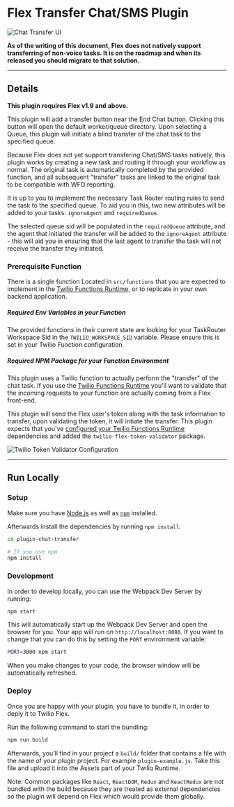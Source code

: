# Flex Transfer Chat/SMS Plugin

![Chat Transfer UI](https://indigo-bombay-5783.twil.io/assets/chat-transfer-ui.jpg)

**As of the writing of this document, Flex does not natively support transferring of non-voice tasks. It is on the roadmap and when its released you should migrate to that solution.**

---

## Details

**This plugin requires Flex v1.9 and above.**

This plugin will add a transfer button near the End Chat button. Clicking this button will open the default worker/queue directory. Upon selecting a Queue, this plugin will initiate a blind transfer of the chat task to the specified queue.

Because Flex does not yet support transfering Chat/SMS tasks natively, this plugin works by creating a new task and routing it through your workflow as normal. The original task is automatically completed by the provided function, and all subsequent "transfer" tasks are linked to the original task to be compatible with WFO reporting.

It is up to you to implement the necessary Task Router routing rules to send the task to the specified queue. To aid you in this, two new attributes will be added to your tasks: `ignoreAgent` and `requiredQueue`. 

The selected queue sid will be populated in the `requiredQueue` attribute, and the agent that initiated the transfer will be added to the `ignoreAgent` attribute - this will aid you in ensuring that the last agent to transfer the task will not receive the transfer they initiated.

### Prerequisite Function

There is a single function Located in `src/functions` that you are expected to implement in the [Twilio Functions Runtime](https://www.twilio.com/functions), or to replicate in your own backend application.

##### Required Env Variables in your Function
The provided functions in their current state are looking for your TaskRouter Workspace Sid in the `TWILIO_WORKSPACE_SID` variable. Please ensure this is set in your Twilio Function configuration.

##### Required NPM Package for your Function Environment
This plugin uses a Twilio function to actually perform the "transfer" of the chat task. If you use the [Twilio Functions Runtime](https://www.twilio.com/functions) you'll want to validate that the incoming requests to your function are actually coming from a Flex front-end. 

This plugin will send the Flex user's token along with the task information to transfer, upon validating the token, it will intiate the transfer. This plugin expects that you've [configured your Twilio Functions Runtime](https://www.twilio.com/console/runtime/functions/configure) dependencies and added the `twilio-flex-token-validator` package.

![Twilio Token Validator Configuration](https://indigo-bombay-5783.twil.io/assets/twilio-function-validator.jpg)

---

## Run Locally

### Setup

Make sure you have [Node.js](https://nodejs.org) as well as [`npm`](https://npmjs.com) installed.

Afterwards install the dependencies by running `npm install`:

```bash
cd plugin-chat-transfer

# If you use npm
npm install
```
### Development

In order to develop locally, you can use the Webpack Dev Server by running:

```bash
npm start
```

This will automatically start up the Webpack Dev Server and open the browser for you. Your app will run on `http://localhost:8080`. If you want to change that you can do this by setting the `PORT` environment variable:

```bash
PORT=3000 npm start
```

When you make changes to your code, the browser window will be automatically refreshed.

### Deploy

Once you are happy with your plugin, you have to bundle it, in order to deply it to Twilio Flex.

Run the following command to start the bundling:

```bash
npm run build
```

Afterwards, you'll find in your project a `build/` folder that contains a file with the name of your plugin project. For example `plugin-example.js`. Take this file and upload it into the Assets part of your Twilio Runtime.

Note: Common packages like `React`, `ReactDOM`, `Redux` and `ReactRedux` are not bundled with the build because they are treated as external dependencies so the plugin will depend on Flex which would provide them globally.